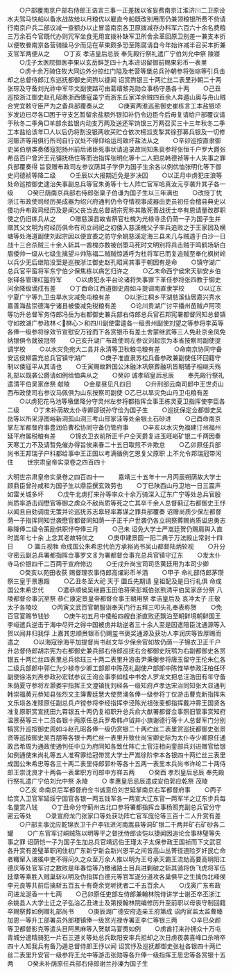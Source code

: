 <!-- { "loadSidebar": true } -->
　　○户部覆南京户部右侍郎王诰言三事一正差拨以省妄费南京江淮济川二卫原设水夫驾马快船以备水战故给以月粮优以雇直今船既改别用而仍兼领粮银所费不赀请行南京户兵二部议减一查额办以止冒滥南京各卫原拨减存办料军六百六十余名费粮三万余石今官既代办则冗军坐食无用宜拨补缺军卫所舍余革回原卫别差一兼支本折以便牧餋南京各营骑操马少而见在草束颇多恐至陈腐请自今年始许减半召买本折兼支官军两便从之
　　○丁亥  孝洁皇后忌辰  奉先殿行祭礼遣广宁伯刘允中祭  陵寝
　　○戊子太医院御医李果以玄岳鲜芝四十九本进诏留御前赐果彩币一表里
　　○虏十余万骑住牧大同边外分掠红门隘及老营等堡总兵孙朝参将张琮等引兵击却之总督侍郎江东巡抚都御史闵煦以捷闻  诏赏煦银三十两纻丝二表里孙朝二十两张琮及守备刘光祚中军毕文副使路可由葛缙黎尧勋佥事杨守愚各十两
　　○己丑巡按浙江御史赵孔昭奏浙西倭寇虽宁而浙东丘家洋余贼四百余人奔遁山奥与舟山贼合党宜敕守臣严为之备兵部覆奏从之
　　○庚寅两淮巡盐御史崔栋言工本盐银顷岁发边已尽各□困于守支乞暂留余盐额外银扣补仍令边臣今后毋复请给户部覆议请于秋冬二季角□羊部余盐银内动支万两及送还军饷银三万两召买三十三年秋冬二季工本盐给该年□人以后仍将割没银两收买贮仓依次榜泒支掣其徐邳募兵银及一切修河赈济等用俱行所司自行议处不得仰给运司致坏盐法从之
　　○辛卯巡按直隶御史吴伯朋类奏倭寇犯扬州前后诸臣死事状请追录故同知朱裒参将张恒千户罗大爵张希岳百户曾沂王元镇抚杨住等而治指挥张明化等十二人把总韩德祯等十人失事之罪兵部覆奏得  旨裒赠布政司左参议荫其子学伊为国子生余各以例优恤张明化等下御史问德祯等降二级
　　○壬辰以大报期近免是岁决囚
　　○以正月中虏犯庄浪等处命巡按御史逮治失事副总兵等官朱勇等十七人阵亡官军哈真汝元亨袭升其子各一级
　　○癸巳荫南京兵部右侍郎张臬子伯谦为国子生以三年满也
　　○改授丁忧浙江布政使司经历吴成器为绍兴府通判仍令夺情视事成器由吏员初任会稽县典史以倭功升布政司经历及是闻父丧当去总督胡宗宪称其敢死善战抚士卒有恩请量改郡职使之仍旧练兵从之
　　○赠慈溪县故省祭官杜槐为光禄寺丞仍荫一子为国子生并赠其父文明为府经历俱命有司立祠祀之初倭入慈溪槐父子率兵追败之于王家团及横塘等处海道副使刘起宗因以便宜委之防守余姚慈溪定海三县未几与贼遇于白沙一日战十三合杀贼三十余人斩其一酋槐亦数被创堕马死时文明别将兵击贼于鸣鹤场斩白眉倭帅一级从七级生擒望斗帅陈福二贼贼惊遁呼为杜将军已而复追贼至奉化枫树岭以兵少无后继陷没至是巡按浙江御史赵孔昭闻其事于朝因有是命
　　○镇守湖广总兵官平蛮将军东宁伯少保焦栋以病乞归许之
　　○乙未命西宁侯宋天驯安乡伯张铎各管理红盔将军
　　○以虏犯永平台论诸将失事罪下革任参将张四教于御史问余降级谪戍有差
　　○丁酉命江西道御史周如斗提调南直隶学校
　　○以辽东宁夏广宁等九卫虫旱水灾减免屯粮有差
　　○以浙江桐乡平湖慈溪仙居嘉兴秀水嘉善海盐崇德海宁诸县被倭减免税粮有差
　　○论川贵湖广讨平播州苗贼卢阿项等功升总督军务侍郎冯岳为右都御史兼兵部右侍郎总兵官石邦宪署都督同知总督镇守如故湖广参政林＜棥心＞和四川副使雷逵各一级贵州副使刘望之等参将李英等各俸一级参将徐效节宣慰安万铨而下各赏银币有差土舍蒙继武等三人免赴京金凤免纳银俱令就彼冠带
　　○己亥升湖广布政使司左参议刘起宗为本省按察司副使提调学校
　　○以水灾免宛大二县并永清等卫秋粮屯粮有差
　　○命南京协同守备安远侯柳震充总兵官镇守湖广
　　○庚子准直隶苏松兵备参政兼副使任环回籍守制以倭寇平从其请也
　　○壬寅赐故黔国公沐融沐巩祭葬融巩皆朝辅子相继夭殇礼部以既袭公爵请如例给恤典从之
　　○癸卯  诚孝昭皇后忌辰
　　奉先殿行祭礼遣清平伯吴家彦祭  献陵
　　○金星昼见凡四日
　　○升刑部云南司郎中王世贞山西布政使司右参议马佩俱为山东按察司副使
○乙巳以旱灾免山丹卫屯粮有差
　　○以虏犯花马池等墩堡降分守灵州左参将都指挥佥事王栋灵夏卫指挥使李臣各二级
　　○丁未补荫故太仆寺卿邵锐孙守俭为国子生
　　○巡抚保定佥都御史吴岳等以所采浮图峪新洞孤山洞三考山邢家洼等处金银土石砂进
　　○己酉命南京掌左军都督府事豊润伯曹松协同守备仍管府事
　　○辛亥以水灾免福建汀州福州延平府属税粮有差
　　○锦衣卫衣前所正千户仝天爵复进玉旺峪矿银二千两因奏天寒工力不及请暂免催办得旨俟来春二十五日取煎不许欺怠
　　○乙卯原任兵部尚书王邦瑞子户科都给事中王正国以考满循例乞恩复父原职  上不允令邦瑞冠带闲住
　　世宗肃皇帝实录卷之四百四十



大明世宗肃皇帝实录卷之四百四十一
　　嘉靖三十五年十一月丙辰朔荫故大学士顾鼎臣曾孙咸和为国子生以鼎臣撰玄效劳也
　　○丁巳陕西山丹卫地一日三震声如雷关城多坏
　　○戊午北虏打来孙等率众十余万骑深入辽东广宁等处总兵官殷尚质率游击阎懋官等御之虏众不敌尚质等死之亡其卒千余人总督蓟辽右都御史王忬以闻且自劾调度无策并论巡抚苏志皋轻率寡谋之罪兵部覆奏  诏赠尚质少保左都督荫一子指挥同知世袭懋官都督同知荫一子正千户世袭仍各立祠祭葬赐尚质谥忠勇志皋降俸二级令策励供职忬夺俸三月
　　○己未  诏免大学士严嵩廷贺仍赐肩舆入直时嵩年七十余  上念其老故特优之
　　○庚申建景圆一阳二典于万法殿止常封十四日
　　○  圜丘视牲  命成国公朱希忠代伯方承裕尚书吴山都督陆炳轮视
　　○升分守密云副总兵署都指挥佥事罗文豸为署都督佥事充总兵官镇守辽东
　　○发太仆寺马价银四千二百两于宣府修边
　　○壬戌升尚宝司司丞黄廷用为本司少卿
　　○癸亥以苑田收获  赐督理农事侍郎高燿彩币羊酒
　　○甲子  命礼部侍郎茅瓒祭三皇于景惠殿
　　○乙丑冬至大祀  天于  圜丘先期请  皇祖配及是日行礼俱  命成国公朱希忠代
　　○遣恭顺侯吴继爵玉田伯蒋荣彭城伯张熊清平伯吴家彦分祭  八陵都督佥事沉至祭  恭仁康定景皇帝都督佥事王朝用祭  孝洁皇后及  哀冲太子  庄敬太子各陵坟
　　○丙寅文武百官朝服诣奉天门行五拜三叩头礼奉表称贺
　　○免百官宴赐节钱钞
　　○庚午初五月中倭船四艘自浙直败还飘泊至朝鲜境朝鲜国王李峘遣兵逆击于海中尽歼之得中国被虏并助逆者三十余人至是因遣陪臣沈通源等入贺以闻并归我俘  上嘉其忠顺赉银币仍赐玺书褒奖通源及获功人李润庆等皆厚赐而遣之
　　○以海寇徐海平加提督尚书赵文华少保余官如故仍荫一子锦衣卫正千户升总督侍郎胡宗宪为右都御史兼兵部右侍郎巡抚右佥都御史阮鹗为右副都御史各赏银五十两纻丝四表里总兵徐珏三十两二表里升游击尹秉衡参将唐玉留守王伦朱仁各二级兵部郎中郭仁为少禄寺少卿工部郎中陈茂礼副使户部郎中陈惟举参政汪柏任环副使徐洛刘焘参政孙宏轼参议王询佥事李如桂中书舍人罗龙文把总汪浩田有年守备朱荫夏守参将左灏娄宇指挥王文澄镇抚刘经各一级知府卢孝达宋治同知张大显通判韩崇福黄元恭知县张烈文主簿曹廷慧大使贾涌各俸一级参将丁仅游击曹克新指挥朱文乐埙各准赎原任副总兵卢镗参将李经指挥李泾陈光祖张麦都指挥戴冲霄王国贤各准复原职赏宣抚田九霄银五十两仍复祖职升总兵俞大猷署都督佥事照旧管事赏知府温景葵等三十二员各银十两原任总兵罗希韩卢钺并小旗谢德行等十人总督军门分别犒赏升巡按御史周如斗赵孔昭各俸一级仍赏银二十两纻丝二表里赏巡抚都御史张景贤等巡按御史吴百朋等各银十两纻丝一表里升致仕尚宝卿史际为太仆寺少卿原任通政吕希周为通政使通判任中立为府同知各致仕阵亡土官汪相向銮部兵刘进赠官给银如例通使朱尚礼等五人准宥罪给冠带赏大学士严嵩徐阶李本各银四十两纻丝三表里成国公朱希忠等各三十两二表里侍郎郭朴等各十五两一表里本兵尚书许纶二十两侍郎王崇沈良才十两各一表里职方司郎中方祥五两
　　○癸酉  孝烈皇后忌辰  奉先殿行祭礼遣广宁伯刘允中祭  永陵
　　○  孝惠皇后忌辰遣成安伯郭应乾祭  茂陵
　　○乙亥  命南京后军都督府佥书诚意伯刘世延掌南京右军都督府事
　　○丙子给赏入卫官军延绥宁固官各银一两五钱军各一两宣大辽东官一两军半之辽东步兵每名量赏八钱
　　○丁丑命分守蓟州古北口参将署都指挥佥事杨照充副总兵官分守密云等处
　　○录宣府龙门张家口等处获功阵亡官军庞伦等三百十二人升赏有差
　　○户部主事沈应乾锦衣卫千户李铉进河南嵩县等洞矿银二千两并矿石矿砂各二罐
　　○广东官军讨峒贼陈以明等平之督抚侍郎谈恺以捷闻因追论佥事林璧等失事之罪  诏荫恺一子为国子生加总兵官靖远伯王瑾太子太保参政王国祯而下文武官各升赏有差璧革职闲住初广东新宁新会新兴恩平之间皆高山丛箐径道险歹奸民亡命者輙窜入诸徭中吏不得问久之众至万余人推以明为王号承天霸王流劫高要高明阳江德庆等处官军讨之数败是年春恺等乃檄诸路土目兵进剿破之斩其骑将伪飞虎将军伍廷章等乘胜入贼巢斩以明及伪指挥白德元等官军遂分道攻各巢俱平之生擒伪北峰侯李元良等共前后擒斩五百五十有奇余党听抚者二千五百余人
　　○戊寅广东布政司进龙涎香一十七两
　　○己卯原任吏部左侍郎兼翰林院侍讲学士谢丕卒丕浙江余姚县人大学士迁之子弘治乙丑进士及第授翰林院编修历升至前职以母丧守制回籍卒赐祭葬如例赠礼部尚书
　　○庚辰湖广德安府造亲王府第成  诏内官监太监曹臻加恩一等升工部署员外郎楼镇俸一级赏光禄寺署正李仁等银三两
　　○辛巳朵颜等卫都督影克等遣头目阿黑麻等入贺献马宴赉如例
　　○虏酋打来孙拥众十万屯青城分遣精骑犯一片石三道关等处总兵欧阳安率兵拒却之次日虏夜袭喜峰口杀哨卒四十人知我兵有备乃遁总督侍郎王忬以闻  诏赏忬及巡抚都御史张祉各银四十两纻丝二表里升安官一级参将王允中等游击张勋等各升俸一级指挥王思忠等各赏银十五两
　　○癸未补荫原任兵部右侍郎谢兰孙溱为国子生

